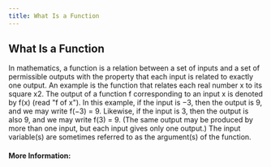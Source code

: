 ```yaml
---
title: What Is a Function
---
```

## What Is a Function

In mathematics, a function is a relation between a set of inputs and a set of permissible outputs with the property that each input is related to exactly one output. An example is the function that relates each real number x to its square x2. The output of a function f corresponding to an input x is denoted by f(x) (read "f of x"). In this example, if the input is −3, then the output is 9, and we may write f(−3) = 9. Likewise, if the input is 3, then the output is also 9, and we may write f(3) = 9. (The same output may be produced by more than one input, but each input gives only one output.) The input variable(s) are sometimes referred to as the argument(s) of the function.

<!-- The article goes here, in GitHub-flavored Markdown. Feel free to add YouTube videos, images, and CodePen/JSBin embeds  -->

#### More Information:
<!-- Please add any articles you think might be helpful to read before writing the article -->


